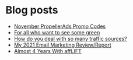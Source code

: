 # Blog posts
<!-- BLOG-POST-LIST:START -->
- [November PropellerAds Promo Codes](https://afflift.com/f/threads/november-propellerads-promo-codes.9920/)
- [For all who want to see some green](https://afflift.com/f/threads/for-all-who-want-to-see-some-green.9921/)
- [How do you deal with so many traffic sources?](https://afflift.com/f/threads/how-do-you-deal-with-so-many-traffic-sources.9925/)
- [My 2021 Email Marketing Review/Report](https://afflift.com/f/threads/my-2021-email-marketing-review-report.8096/)
- [Almost 4 Years With affLIFT](https://afflift.com/f/threads/almost-4-years-with-afflift.9673/)
<!-- BLOG-POST-LIST:END -->

